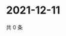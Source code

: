 # 2021-12-11

共 0 条

<!-- BEGIN WEIBO -->
<!-- 最后更新时间 Sat Dec 11 2021 11:14:59 GMT+0800 (China Standard Time) -->

<!-- END WEIBO -->
